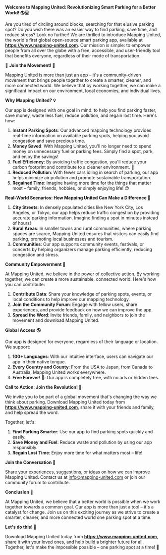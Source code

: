 **Welcome to Mapping United: Revolutionizing Smart Parking for a Better World! 🌎💻**

Are you tired of circling around blocks, searching for that elusive parking spot? Do you wish there was an easier way to find parking, save time, and reduce stress? Look no further! We are thrilled to introduce Mapping United, the world's first global open-source smart parking app, available at **https://www.mapping-united.com**. Our mission is simple: to empower people from all over the globe with a free, accessible, and user-friendly tool that benefits everyone, regardless of their mode of transportation.

🌟 **Join the Movement! 🌟**

Mapping United is more than just an app – it's a community-driven movement that brings people together to create a smarter, cleaner, and more connected world. We believe that by working together, we can make a significant impact on our environment, local economies, and individual lives.

**Why Mapping United? 💡**

Our app is designed with one goal in mind: to help you find parking faster, save money, waste less fuel, reduce pollution, and regain lost time. Here's how:

1. **Instant Parking Spots**: Our advanced mapping technology provides real-time information on available parking spots, helping you avoid congestion and save precious time.
2. **Money Saved**: With Mapping United, you'll no longer need to spend money on unnecessary fuel or parking fees. Simply find a spot, park, and enjoy the savings!
3. **Fuel Efficiency**: By avoiding traffic congestion, you'll reduce your carbon footprint and contribute to a cleaner environment. 🌱
4. **Reduced Pollution**: With fewer cars idling in search of parking, our app helps minimize air pollution and promote sustainable transportation.
5. **Regained Time**: Imagine having more time for the things that matter most – family, friends, hobbies, or simply enjoying life! 😊

**Real-World Scenarios: How Mapping United Can Make a Difference 🌟**

1. **City Streets**: In densely populated cities like New York City, Los Angeles, or Tokyo, our app helps reduce traffic congestion by providing accurate parking information. Imagine finding a spot in minutes instead of hours!
2. **Rural Areas**: In smaller towns and rural communities, where parking spaces are scarce, Mapping United ensures that visitors can easily find parking, promoting local businesses and tourism.
3. **Communities**: Our app supports community events, festivals, or concerts by helping organizers manage parking efficiently, reducing congestion and stress.

**Community Empowerment 🌟**

At Mapping United, we believe in the power of collective action. By working together, we can create a more sustainable, connected world. Here's how you can contribute:

1. **Contribute Data**: Share your knowledge of parking spots, events, or local conditions to help improve our mapping technology.
2. **Join the Community Forum**: Engage with fellow users, share experiences, and provide feedback on how we can improve the app.
3. **Spread the Word**: Invite friends, family, and neighbors to join the movement and download Mapping United.

**Global Access 🌎**

Our app is designed for everyone, regardless of their language or location. We support:

1. **100+ Languages**: With our intuitive interface, users can navigate our app in their native tongue.
2. **Every Country and County**: From the USA to Japan, from Canada to Australia, Mapping United works everywhere.
3. **Free Forever! 🎉**: Our app is completely free, with no ads or hidden fees.

**Call to Action: Join the Revolution! 💪**

We invite you to be part of a global movement that's changing the way we think about parking. Download Mapping United today from **https://www.mapping-united.com**, share it with your friends and family, and help spread the word.

Together, let's:

1. **Find Parking Smarter**: Use our app to find parking spots quickly and easily.
2. **Save Money and Fuel**: Reduce waste and pollution by using our app responsibly.
3. **Regain Lost Time**: Enjoy more time for what matters most – life!

**Join the Conversation 🤝**

Share your experiences, suggestions, or ideas on how we can improve Mapping United. Contact us at [info@mapping-united.com](mailto:info@mapping-united.com) or join our community forum to contribute.

**Conclusion 💫**

At Mapping United, we believe that a better world is possible when we work together towards a common goal. Our app is more than just a tool – it's a catalyst for change. Join us on this exciting journey as we strive to create a smarter, cleaner, and more connected world one parking spot at a time.

**Let's do this! 🎉**

Download Mapping United today from **https://www.mapping-united.com**, share it with your loved ones, and help build a brighter future for all. Together, let's make the impossible possible – one parking spot at a time! 💖